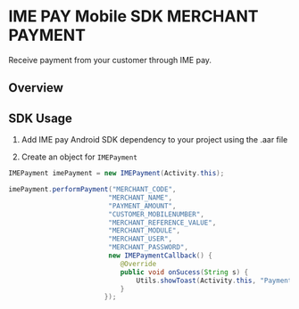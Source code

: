 # IME PAY Mobile SDK MERCHANT PAYMENT

Receive payment from your customer through IME pay.

Overview
--------

SDK Usage 
-----------
1. Add IME pay Android SDK dependency to your project using the .aar file

2. Create an object for `IMEPayment`
```java
IMEPayment imePayment = new IMEPayment(Activity.this);

imePayment.performPayment("MERCHANT_CODE",
                         "MERCHANT_NAME",
                         "PAYMENT_AMOUNT",
                         "CUSTOMER_MOBILENUMBER",
                         "MERCHANT_REFERENCE_VALUE",
                         "MERCHANT_MODULE",
                         "MERCHANT_USER",
                         "MERCHANT_PASSWORD",
                         new IMEPaymentCallback() {
                            @Override
                            public void onSucess(String s) {
                                Utils.showToast(Activity.this, "Payment Successful");
                            }
                        });
                
```

